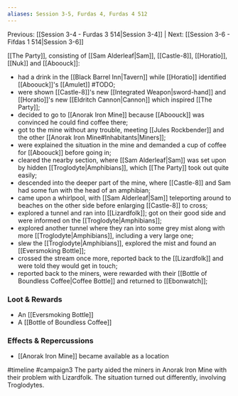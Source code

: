 ```yaml
---
aliases: Session 3-5, Furdas 4, Furdas 4 512
---
```

Previous: [[Session 3-4 - Furdas 3 514|Session 3-4]] | Next: [[Session 3-6 - Fifdas 1 514|Session 3-6]]

[[The Party]], consisting of [[Sam Alderleaf|Sam]], [[Castle-8]], [[Horatio]], [[Nuk]] and [[Aboouck]]:

- had a drink in the [[Black Barrel Inn|Tavern]] while [[Horatio]] identified [[Aboouck]]'s [[Amulet]] #TODO;
- were shown [[Castle-8]]'s new [[Integrated Weapon|sword-hand]] and [[Horatio]]'s new [[Eldritch Cannon|Cannon]] which inspired [[The Party]];
- decided to go to [[Anorak Iron Mine]] because [[Aboouck]] was convinced he could find coffee there;
- got to the mine without any trouble, meeting [[Jules Rockbender]] and the other [[Anorak Iron Mine#Inhabitants|Miners]];
- were explained the situation in the mine and demanded a cup of coffee for [[Aboouck]] before going in;
- cleared the nearby section, where [[Sam Alderleaf|Sam]] was set upon by hidden [[Troglodyte|Amphibians]], which [[The Party]] took out quite easily;
- descended into the deeper part of the mine, where [[Castle-8]] and Sam had some fun with the head of an amphibian;
- came upon a whirlpool, with [[Sam Alderleaf|Sam]] teleporting around to beaches on the other side before enlarging [[Castle-8]] to cross;
- explored a tunnel and ran into [[Lizardfolk]]; got on their good side and were informed on the [[Troglodyte|Amphibians]];
- explored another tunnel where they ran into some grey mist along with more [[Troglodyte|Amphibians]], including a very large one;
- slew the [[Troglodyte|Amphibians]], explored the mist and found an [[Eversmoking Bottle]];
- crossed the stream once more, reported back to the [[Lizardfolk]] and were told they would get in touch;
- reported back to the miners, were rewarded with their [[Bottle of Boundless Coffee|Coffee Bottle]] and returned to [[Ebonwatch]];

### Loot & Rewards
- An [[Eversmoking Bottle]]
- A [[Bottle of Boundless Coffee]]

### Effects & Repercussions
- [[Anorak Iron Mine]] became available as a location

#timeline
#campaign3 
<span 
	  class='ob-timelines' 
	  data-date='514-04-04' 
	  data-title='Furdas 4: Lizard Incursion' 
	  data-class='green'> 
	The party aided the miners in Anorak Iron Mine with their problem with Lizardfolk. The situation turned out differently, involving Troglodytes.
</span>